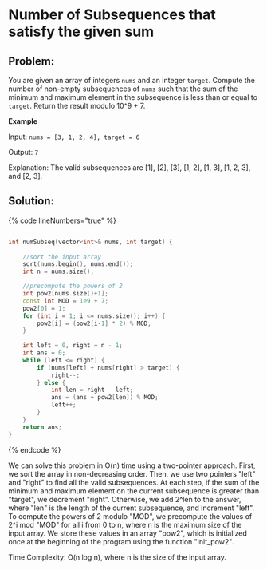 # Number of Subsequences that satisfy the given sum

## Problem:

You are given an array of integers `nums` and an integer `target`. Compute the number of non-empty subsequences of `nums` such that the sum of the minimum and maximum element in the subsequence is less than or equal to `target`. Return the result modulo 10^9 + 7.

**Example**

Input: `nums = [3, 1, 2, 4], target = 6`

Output: `7`

Explanation: The valid subsequences are \[1], \[2], \[3], \[1, 2], \[1, 3], \[1, 2, 3], and \[2, 3].

## Solution:

{% code lineNumbers="true" %}
```cpp

int numSubseq(vector<int>& nums, int target) {
        
    //sort the input array
    sort(nums.begin(), nums.end());
    int n = nums.size();

    //precompute the powers of 2
    int pow2[nums.size()+1];
    const int MOD = 1e9 + 7;
    pow2[0] = 1;
    for (int i = 1; i <= nums.size(); i++) {
        pow2[i] = (pow2[i-1] * 2) % MOD;
    }
        
    int left = 0, right = n - 1;
    int ans = 0;
    while (left <= right) {
        if (nums[left] + nums[right] > target) {
            right--;
        } else {
            int len = right - left;
            ans = (ans + pow2[len]) % MOD;
            left++;
        }
    }
    return ans;   
}
```
{% endcode %}

We can solve this problem in O(n) time using a two-pointer approach. First, we sort the array in non-decreasing order. Then, we use two pointers "left" and "right" to find all the valid subsequences. At each step, if the sum of the minimum and maximum element on the current subsequence is greater than "target", we decrement "right". Otherwise, we add 2^len to the answer, where "len" is the length of the current subsequence, and increment "left". To compute the powers of 2 modulo "MOD", we precompute the values of 2^i mod "MOD" for all i from 0 to n, where n is the maximum size of the input array. We store these values in an array "pow2", which is initialized once at the beginning of the program using the function "init\_pow2".

Time Complexity: O(n log n), where n is the size of the input array.
